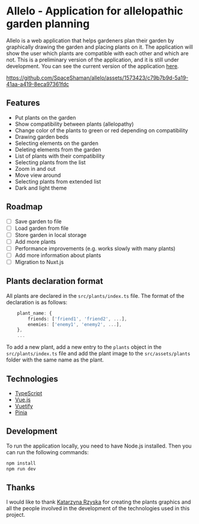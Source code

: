 # Allelo - Application for allelopathic garden planning

Allelo is a web application that helps gardeners plan their garden by graphically drawing the garden and placing plants on it.
The application will show the user which plants are compatible with each other and which are not. This is a preliminary version of the application, and it is still under development. You can see the current version of the application [here](https://spaceshaman.github.io/allelo/).

https://github.com/SpaceShaman/allelo/assets/1573423/c79b7b9d-5a19-41aa-a419-8eca97361fdc

## Features

- Put plants on the garden
- Show compatibility between plants (allelopathy)
- Change color of the plants to green or red depending on compatibility
- Drawing garden beds
- Selecting elements on the garden
- Deleting elements from the garden
- List of plants with their compatibility
- Selecting plants from the list
- Zoom in and out
- Move view around
- Selecting plants from extended list
- Dark and light theme

## Roadmap

- [ ] Save garden to file
- [ ] Load garden from file
- [ ] Store garden in local storage
- [ ] Add more plants
- [ ] Performance improvements (e.g. works slowly with many plants)
- [ ] Add more information about plants
- [ ] Migration to Nuxt.js

## Plants declaration format

All plants are declared in the `src/plants/index.ts` file. The format of the declaration is as follows:

```typescript
    plant_name: {
        friends: ['friend1', 'friend2', ...],
        enemies: ['enemy1', 'enemy2', ...],
    },
    ...
```

To add a new plant, add a new entry to the `plants` object in the `src/plants/index.ts` file and add the plant image to the `src/assets/plants` folder with the same name as the plant.

## Technologies

- [TypeScript](https://www.typescriptlang.org/)
- [Vue.js](https://vuejs.org/)
- [Vuetify](https://vuetifyjs.com/)
- [Pinia](https://pinia.esm.dev/)

## Development

To run the application locally, you need to have Node.js installed. Then you can run the following commands:

```bash
npm install
npm run dev
```

## Thanks

I would like to thank [Katarzyna Rzyska](https://www.linkedin.com/in/katarzyna-rzyska) for creating the plants graphics and all the people involved in the development of the technologies used in this project.
